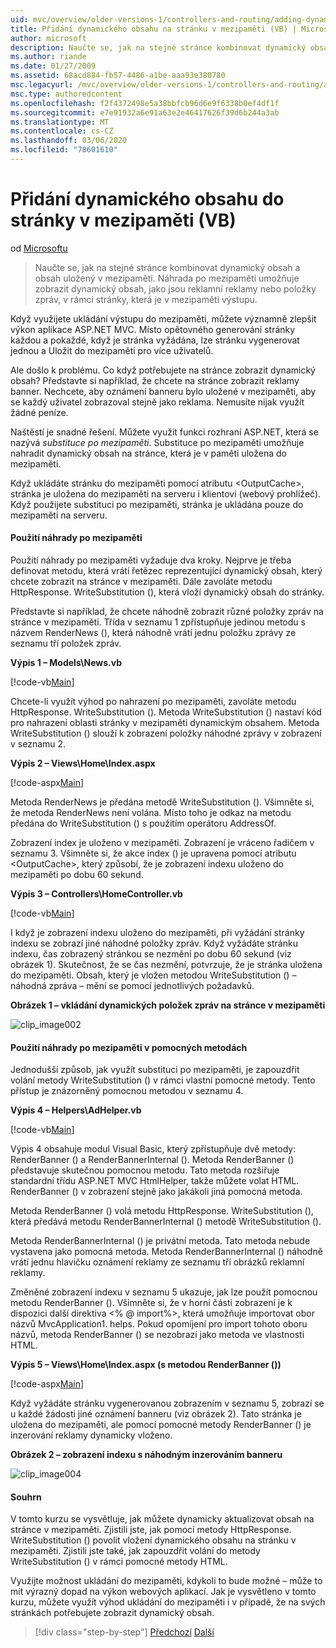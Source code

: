 ```yaml
---
uid: mvc/overview/older-versions-1/controllers-and-routing/adding-dynamic-content-to-a-cached-page-vb
title: Přidání dynamického obsahu na stránku v mezipaměti (VB) | Microsoft Docs
author: microsoft
description: Naučte se, jak na stejné stránce kombinovat dynamický obsah a obsah uložený v mezipaměti. Náhrada po mezipaměti umožňuje zobrazit dynamický obsah, jako je například oznámení banneru o...
ms.author: riande
ms.date: 01/27/2009
ms.assetid: 68acd884-fb57-4486-a1be-aaa93e380780
msc.legacyurl: /mvc/overview/older-versions-1/controllers-and-routing/adding-dynamic-content-to-a-cached-page-vb
msc.type: authoredcontent
ms.openlocfilehash: f2f4372498e5a38bbfcb96d6e9f6338b0ef4df1f
ms.sourcegitcommit: e7e91932a6e91a63e2e46417626f39d6b244a3ab
ms.translationtype: MT
ms.contentlocale: cs-CZ
ms.lasthandoff: 03/06/2020
ms.locfileid: "78601610"
---
```

# <a name="adding-dynamic-content-to-a-cached-page-vb"></a>Přidání dynamického obsahu do stránky v mezipaměti (VB)

od [Microsoftu](https://github.com/microsoft)

> Naučte se, jak na stejné stránce kombinovat dynamický obsah a obsah uložený v mezipaměti. Náhrada po mezipaměti umožňuje zobrazit dynamický obsah, jako jsou reklamní reklamy nebo položky zpráv, v rámci stránky, která je v mezipaměti výstupu.

Když využijete ukládání výstupu do mezipaměti, můžete významně zlepšit výkon aplikace ASP.NET MVC. Místo opětovného generování stránky každou a pokaždé, když je stránka vyžádána, lze stránku vygenerovat jednou a Uložit do mezipaměti pro více uživatelů.

Ale došlo k problému. Co když potřebujete na stránce zobrazit dynamický obsah? Představte si například, že chcete na stránce zobrazit reklamy banner. Nechcete, aby oznámení banneru bylo uložené v mezipaměti, aby se každý uživatel zobrazoval stejně jako reklama. Nemusíte nijak využít žádné peníze.

Naštěstí je snadné řešení. Můžete využít funkci rozhraní ASP.NET, která se nazývá *substituce po mezipaměti*. Substituce po mezipaměti umožňuje nahradit dynamický obsah na stránce, která je v paměti uložena do mezipaměti.

Když ukládáte stránku do mezipaměti pomocí atributu &lt;OutputCache&gt;, stránka je uložena do mezipaměti na serveru i klientovi (webový prohlížeč). Když použijete substituci po mezipaměti, stránka je ukládána pouze do mezipaměti na serveru.

#### <a name="using-post-cache-substitution"></a>Použití náhrady po mezipaměti

Použití náhrady po mezipaměti vyžaduje dva kroky. Nejprve je třeba definovat metodu, která vrátí řetězec reprezentující dynamický obsah, který chcete zobrazit na stránce v mezipaměti. Dále zavoláte metodu HttpResponse. WriteSubstitution (), která vloží dynamický obsah do stránky.

Představte si například, že chcete náhodně zobrazit různé položky zpráv na stránce v mezipaměti. Třída v seznamu 1 zpřístupňuje jedinou metodu s názvem RenderNews (), která náhodně vrátí jednu položku zprávy ze seznamu tří položek zpráv.

**Výpis 1 – Models\News.vb**

[!code-vb[Main](adding-dynamic-content-to-a-cached-page-vb/samples/sample1.vb)]

Chcete-li využít výhod po nahrazení po mezipaměti, zavoláte metodu HttpResponse. WriteSubstitution (). Metoda WriteSubstitution () nastaví kód pro nahrazení oblasti stránky v mezipaměti dynamickým obsahem. Metoda WriteSubstitution () slouží k zobrazení položky náhodné zprávy v zobrazení v seznamu 2.

**Výpis 2 – Views\Home\Index.aspx**

[!code-aspx[Main](adding-dynamic-content-to-a-cached-page-vb/samples/sample2.aspx)]

Metoda RenderNews je předána metodě WriteSubstitution (). Všimněte si, že metoda RenderNews není volána. Místo toho je odkaz na metodu předána do WriteSubstitution () s použitím operátoru AddressOf.

Zobrazení index je uloženo v mezipaměti. Zobrazení je vráceno řadičem v seznamu 3. Všimněte si, že akce index () je upravena pomocí atributu &lt;OutputCache&gt;, který způsobí, že je zobrazení indexu uloženo do mezipaměti po dobu 60 sekund.

**Výpis 3 – Controllers\HomeController.vb**

[!code-vb[Main](adding-dynamic-content-to-a-cached-page-vb/samples/sample3.vb)]

I když je zobrazení indexu uloženo do mezipaměti, při vyžádání stránky indexu se zobrazí jiné náhodné položky zpráv. Když vyžádáte stránku indexu, čas zobrazený stránkou se nezmění po dobu 60 sekund (viz obrázek 1). Skutečnost, že se čas nezmění, potvrzuje, že je stránka uložena do mezipaměti. Obsah, který je vložen metodou WriteSubstitution () – náhodná zpráva – mění se pomocí jednotlivých požadavků.

**Obrázek 1 – vkládání dynamických položek zpráv na stránce v mezipaměti**

![clip_image002](adding-dynamic-content-to-a-cached-page-vb/_static/image1.jpg)

#### <a name="using-post-cache-substitution-in-helper-methods"></a>Použití náhrady po mezipaměti v pomocných metodách

Jednodušší způsob, jak využít substituci po mezipaměti, je zapouzdřit volání metody WriteSubstitution () v rámci vlastní pomocné metody. Tento přístup je znázorněný pomocnou metodou v seznamu 4.

**Výpis 4 – Helpers\AdHelper.vb**

[!code-vb[Main](adding-dynamic-content-to-a-cached-page-vb/samples/sample4.vb)]

Výpis 4 obsahuje modul Visual Basic, který zpřístupňuje dvě metody: RenderBanner () a RenderBannerInternal (). Metoda RenderBanner () představuje skutečnou pomocnou metodu. Tato metoda rozšiřuje standardní třídu ASP.NET MVC HtmlHelper, takže můžete volat HTML. RenderBanner () v zobrazení stejně jako jakákoli jiná pomocná metoda.

Metoda RenderBanner () volá metodu HttpResponse. WriteSubstitution (), která předává metodu RenderBannerInternal () metodě WriteSubstitution ().

Metoda RenderBannerInternal () je privátní metoda. Tato metoda nebude vystavena jako pomocná metoda. Metoda RenderBannerInternal () náhodně vrátí jednu hlavičku oznámení reklamy ze seznamu tří obrázků reklamní reklamy.

Změněné zobrazení indexu v seznamu 5 ukazuje, jak lze použít pomocnou metodu RenderBanner (). Všimněte si, že v horní části zobrazení je k dispozici další direktiva &lt;% @ import%&gt;, která umožňuje importovat obor názvů MvcApplication1. helps. Pokud opomíjení pro import tohoto oboru názvů, metoda RenderBanner () se nezobrazí jako metoda ve vlastnosti HTML.

**Výpis 5 – Views\Home\Index.aspx (s metodou RenderBanner ())**

[!code-aspx[Main](adding-dynamic-content-to-a-cached-page-vb/samples/sample5.aspx)]

Když vyžádáte stránku vygenerovanou zobrazením v seznamu 5, zobrazí se u každé žádosti jiné oznámení banneru (viz obrázek 2). Tato stránka je uložena do mezipaměti, ale pomocí pomocné metody RenderBanner () je inzerování reklamy dynamicky vloženo.

**Obrázek 2 – zobrazení indexu s náhodným inzerováním banneru**

![clip_image004](adding-dynamic-content-to-a-cached-page-vb/_static/image2.jpg)

#### <a name="summary"></a>Souhrn

V tomto kurzu se vysvětluje, jak můžete dynamicky aktualizovat obsah na stránce v mezipaměti. Zjistili jste, jak pomocí metody HttpResponse. WriteSubstitution () povolit vložení dynamického obsahu na stránku v mezipaměti. Zjistili jste také, jak zapouzdřit volání do metody WriteSubstitution () v rámci pomocné metody HTML.

Využijte možnost ukládání do mezipaměti, kdykoli to bude možné – může to mít výrazný dopad na výkon webových aplikací. Jak je vysvětleno v tomto kurzu, můžete využít výhod ukládání do mezipaměti i v případě, že na svých stránkách potřebujete zobrazit dynamický obsah.

> [!div class="step-by-step"]
> [Předchozí](improving-performance-with-output-caching-vb.md)
> [Další](creating-a-controller-vb.md)
